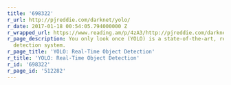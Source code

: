 ```yaml
---
title: '698322'
r_url: http://pjreddie.com/darknet/yolo/
r_date: 2017-01-18 00:54:05.794000000 Z
r_wrapped_url: https://www.reading.am/p/4zA3/http://pjreddie.com/darknet/yolo/
r_page_description: You only look once (YOLO) is a state-of-the-art, real-time object
  detection system.
r_page_title: 'YOLO: Real-Time Object Detection'
r_title: 'YOLO: Real-Time Object Detection'
r_id: '698322'
r_page_id: '512282'
---
```


